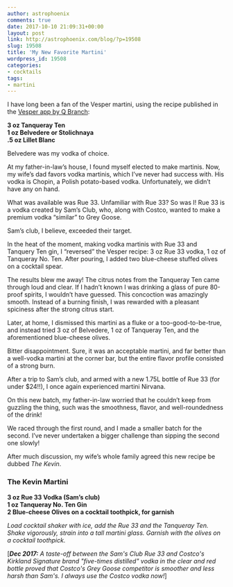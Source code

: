 ```yaml
---
author: astrophoenix
comments: true
date: 2017-10-10 21:09:31+00:00
layout: post
link: http://astrophoenix.com/blog/?p=19508
slug: 19508
title: 'My New Favorite Martini'
wordpress_id: 19508
categories:
- cocktails
tags:
- martini
---
```


I have long been a fan of the Vesper martini, using the recipe published in the [Vesper app by Q Branch](http://vesperapp.co):

**3 oz Tanqueray Ten**  
**1 oz Belvedere or Stolichnaya**  
**.5 oz Lillet Blanc**

Belvedere was my vodka of choice.

At my father-in-law’s house, I found myself elected to make martinis. Now, my wife’s dad favors vodka martinis, which I’ve never had success with. His vodka is Chopin, a Polish potato-based vodka. Unfortunately, we didn’t have any on hand.

What was available was Rue 33. Unfamiliar with Rue 33? So was I! Rue 33 is a vodka created by Sam’s Club, who, along with Costco, wanted to make a premium vodka “similar” to Grey Goose.

Sam’s club, I believe, exceeded their target.

In the heat of the moment, making vodka martinis with Rue 33 and Tanquery Ten gin, I “reversed” the Vesper recipe: 3 oz Rue 33 vodka, 1 oz of Tanqueray No. Ten. After pouring, I added two blue-cheese stuffed olives on a cocktail spear.

The results blew me away! The citrus notes from the Tanqueray Ten came through loud and clear. If I hadn’t known I was drinking a glass of pure 80-proof spirits, I wouldn’t have guessed. This concoction was amazingly smooth. Instead of a burning finish, I was rewarded with a pleasant spiciness after the strong citrus start.

Later, at home, I dismissed this martini as a fluke or a too-good-to-be-true, and instead tried 3 oz of Belvedere, 1 oz of Tanqueray Ten, and the aforementioned blue-cheese olives.

Bitter disappointment. Sure, it was an acceptable martini, and far better than a well-vodka martini at the corner bar, but the entire flavor profile consisted of a strong burn.

After a trip to Sam’s club, and armed with a new 1.75L bottle of Rue 33 (for under $24!!), I once again experienced martini Nirvana.

On this new batch, my father-in-law worried that he couldn’t keep from guzzling the thing, such was the smoothness, flavor, and well-roundedness of the drink!

We raced through the first round, and I made a smaller batch for the second. I’ve never undertaken a bigger challenge than sipping the second one slowly!

After much discussion, my wife’s whole family agreed this new recipe be dubbed _The Kevin_.


### The Kevin Martini


**3 oz Rue 33 Vodka (Sam’s club)**  
**1 oz Tanqueray No. Ten Gin**  
**2 Blue-cheese Olives on a cocktail toothpick, for garnish**  

_Load cocktail shaker with ice, add the Rue 33 and the Tanqueray Ten. Shake vigorously, strain into a tall martini glass. Garnish with the olives on a cocktail toothpick._

[_**Dec 2017:** A taste-off between the Sam's Club Rue 33 and Costco's Kirkland Signature brand "five-times distilled" vodka in the clear and red bottle proved that Costco's Grey Goose competitor is smoother and less harsh than Sam's. I always use the Costco vodka now!_]
